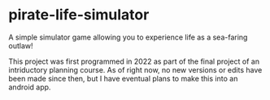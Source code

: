 # pirate-life-simulator
A simple simulator game allowing you to experience life as a sea-faring outlaw!

This project was first programmed in 2022 as part of the final project of an intriductory planning course. As of right now, no new versions or edits have been made since then, but I have eventual plans to make this into an android app.
